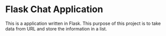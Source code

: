 # Flask Chat Application

This is a application written in Flask. This purpose of this project is to take
data from URL and store the information in a list.


